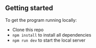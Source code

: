 ## Getting started

To get the program running locally:

- Clone this repo
- `npm install` to install all dependencies
- `npm run dev` to start the local server
